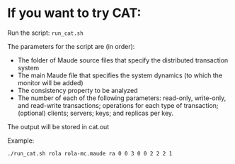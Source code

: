 # If you want to try CAT:

Run the script: ```run_cat.sh```

The parameters for the script are (in order):

- The folder of Maude source files that specify the distributed transaction system
- The main Maude file that specifies the system dynamics (to which the monitor will be added)
- The consistency property to be analyzed
- The number of each of the following parameters: read-only, write-only, and read-write transactions; operations for each type of transaction; (optional) clients; servers; keys; and replicas per key.

The output will be stored in cat.out

Example:
```
./run_cat.sh rola rola-mc.maude ra 0 0 3 0 0 2 2 2 1
```
